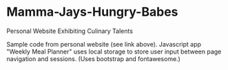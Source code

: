 # Mamma-Jays-Hungry-Babes
Personal Website Exhibiting Culinary Talents

Sample code from personal website (see link above).
Javascript app "Weekly Meal Planner" uses local storage to store user input between page navigation and sessions.
(Uses bootstrap and fontawesome.)
